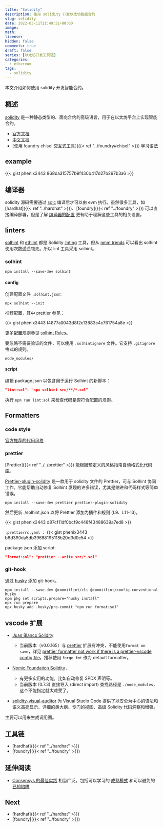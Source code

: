 ```yaml
---
title: "Solidity"
description: 使用 solidity 开发以太坊智能合约
slug: solidity
date: 2022-05-11T21:49:51+08:00
image:
math:
license:
hidden: false
comments: true
draft: false
series: [以太坊开发工具链]
categories:
  - ethereum
tags:
  - solidity
---
```


本文介绍如何使用 solidity 开发智能合约。

<!--more-->

## 概述

[solidity](https://soliditylang.org/) 是一种静态类型的、面向合约的高级语言，用于在以太坊平台上实现智能合约。

- [官方文档](https://docs.soliditylang.org/zh/latest/index.html)
- [中文文档](https://docs.soliditylang.org/zh/latest/)
- [使用 foundry chisel 交互式工具]({{< ref "../foundry#chisel" >}}) 学习语法

## example

{{< gist phenix3443 868da315757b9f430b417d27b297b3a6 >}}

## 编译器

solidity 源码需要通过 [solc](https://docs.soliditylang.org/zh/latest/installing-solidity.html) 编译后才可以由 evm 执行。虽然很多工具，如 [hardhat]({{< ref "../hardhat" >}})、[foundry]({{< ref "../foundry" >}}) 可以直接编译部署，但是了解 [编译器的配置](https://docs.soliditylang.org/zh/latest/using-the-compiler.html) 更有助于理解这些工具的相关设置。

## linters

[solhint](https://github.com/protofire/solhint) 和 [ethlint](https://github.com/duaraghav8/Ethlint) 都是 Solidity [linting](<https://en.wikipedia.org/wiki/Lint_(software)>) 工具，但从 [nmm trends](https://npmtrends.com/ethlint-vs-solhint-vs-solium) 可以看出 solhint 使用次数遥遥领先。所以 lint 工具采用 solhint。

### solhint

```shell
npm install --save-dev solhint
```

#### config

创建配置文件 `.solhint.json`:

```shell
npx solhint --init
```

推荐配置，其中 prettier 参见：

{{< gist phenix3443 f4877a0043d8f2c13683c4c761754a8e >}}

更多配置规则参见 [solhint Rules](https://protofire.github.io/solhint/docs/rules.html)。

要忽略不需要验证的文件，可以使用 `.solhintignore` 文件。它支持 `.gitignore` 格式的规则。

```shell
node_modules/
```

#### script

编辑 package.json 以包含用于运行 Solhint 的新脚本：

```json
"lint:sol": "npx solhint src/**/*.sol"
```

执行 `npm run lint:sol` 来检查代码是否符合配置的规则。

## Formatters

### code style

[官方推荐的代码风格](https://docs.soliditylang.org/zh/latest/natspec-format.html#natspec)

### prettier

[Prettier]({{< ref "../../prettier" >}}) 能根据预定义的风格指南自动格式化代码库。

[Prettier-plugin-solidity](https://github.com/prettier-solidity/prettier-plugin-solidity) 是一款用于 solidity 文件的 Prettier，可与 Solhint 协同工作。它能帮助自动修复 Solhint 发现的许多错误，尤其是缩进和代码样式等简单错误。

```shell
npm install --save-dev prettier prettier-plugin-solidity
```

然后更新 ./solhint.json 以将 Prettier 添加为插件和规则 (L9、L11-13)。

{{< gist phenix3443 d87cf11df0bcf9c448f43488639a7ed8 >}}

`.prettierrc.yaml` ：
{{< gist phenix3443 b6d390da5db39688195118b20d3d0c54 >}}

package.json 添加 script:

```json
"format:sol": "prettier --write src/*.sol"
```

### git-hook

通过 [husky](https://www.npmjs.com/package/husky) 添加 git-hook。

```shell
npm install --save-dev @commitlint/cli @commitlint/config-conventional husky
npm pkg set scripts.prepare="husky install"
npx run prepare
npx husky add .husky/pre-commit "npm run format:sol"
```

## vscode 扩展

- [Juan Blanco Solidity](https://marketplace.visualstudio.com/items?itemName=JuanBlanco.solidity)

  - 当前版本（v0.0.165）与 [prettier](https://marketplace.visualstudio.com/items?itemName=esbenp.prettier-vscode) 扩展有冲突，不能使用`format on save`，详见 [prettier formatter not work if there is a prettier-vscode config file](https://github.com/juanfranblanco/vscode-solidity/issues/417)。推荐使用 `forge fmt` 作为 default formatter。

- [Nomic Foundation Solidity](https://marketplace.visualstudio.com/items?itemName=NomicFoundation.hardhat-solidity)，

  - 有更多实用的功能，比如自动修复 SPDX 声明等。
  - 当前版本 (0.7.3) 直接导入 (direct import) 查找路径是 `./node_modules`， 这个不能指定就太难受了。

- [solidity-visual-auditor](https://marketplace.visualstudio.com/items?itemName=tintinweb.solidity-visual-auditor) 为 Visual Studio Code 提供了以安全为中心的语法和语义高亮显示、详细的类大纲、专门的视图、高级 Solidity 代码洞察和增强。

主要可以用来生成调用图。

## 工具链

- [hardhat]({{< ref "../hardhat" >}})
- [foundry]({{< ref "../foundry" >}})

## 延伸阅读

- [Consensys 的最佳实践](https://consensys.github.io/smart-contract-best-practices/) 相当广泛，包括可以学习的 [成熟模式](https://consensys.github.io/smart-contract-best-practices/development-recommendations/) 和可以避免的 [已知陷阱](https://consensys.github.io/smart-contract-best-practices/attacks/)

## Next

- [hardhat]({{< ref "../hardhat" >}})
- [foundry]({{< ref "../foundry" >}})
